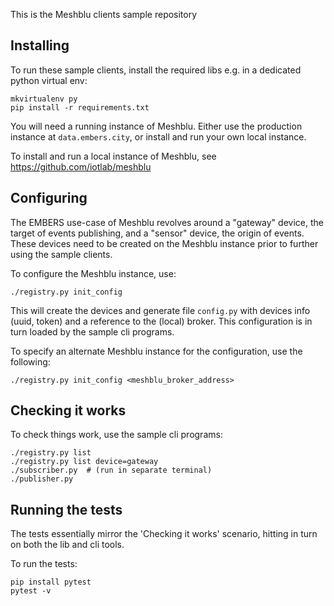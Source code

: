 This is the Meshblu clients sample repository

Installing
----------

To run these sample clients, install the required libs
e.g. in a dedicated python virtual env:

	mkvirtualenv py
	pip install -r requirements.txt


You will need a running instance of Meshblu.
Either use the production instance at `data.embers.city`,
or install and run your own local instance.

To install and run a local instance of Meshblu,
see https://github.com/iotlab/meshblu


Configuring
-----------

The EMBERS use-case of Meshblu revolves around a "gateway"
device, the target of events publishing, and a "sensor" device,
the origin of events.  These devices need to be created on the
Meshblu instance prior to further using the sample clients.

To configure the Meshblu instance, use:

	./registry.py init_config


This will create the devices and generate file `config.py` with
devices info (uuid, token) and a reference to the (local) broker.
This configuration is in turn loaded by the sample cli programs.

To specify an alternate Meshblu instance for the configuration,
use the following:

	./registry.py init_config <meshblu_broker_address>


Checking it works
-----------------

To check things work, use the sample cli programs:

	./registry.py list
	./registry.py list device=gateway
	./subscriber.py  # (run in separate terminal)
	./publisher.py


Running the tests
-----------------

The tests essentially mirror the 'Checking it works' scenario,
hitting in turn on both the lib and cli tools.

To run the tests:

	pip install pytest
	pytest -v
